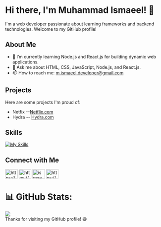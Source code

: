 # Hi there, I'm Muhammad Ismaeel! 👋

I'm a web developer passionate about learning frameworks and backend technologies. Welcome to my GitHub profile!

## About Me

- 🔭 I’m currently learning Node.js and React.js for building dynamic web applications.
- 💬 Ask me about HTML, CSS, JavaScript, Node.js, and React.js.
- 📫 How to reach me: m.ismaeel.developer@gmail.com

## Projects

Here are some projects I'm proud of:

- Netfix  --[Netflix.com](https://ismaeeldev.github.io/Netflix/index)
- Hydra  -- [Hydra.com ](https://ismaeeldev.github.io/Hydra/)

## Skills

 [![My Skills](https://skillicons.dev/icons?i=js,html,css,atom,cpp,nodejs)](https://skillicons.dev)

## Connect with Me
<a href="https://linkedin.com/in/https://www.linkedin.com/in/ismaeeldev786/" target="blank"><img align="center"
            src="https://raw.githubusercontent.com/rahuldkjain/github-profile-readme-generator/master/src/images/icons/Social/linked-in-alt.svg"
            alt="https://www.linkedin.com/in/ismaeeldev786/" height="30" width="40" /></a>
    <a href="https://fb.com/https://www.facebook.com/m.ismaeel.developer" target="blank"><img align="center"
            src="https://raw.githubusercontent.com/rahuldkjain/github-profile-readme-generator/master/src/images/icons/Social/facebook.svg"
            alt="https://www.facebook.com/m.ismaeel.developer" height="30" width="40" /></a>
    <a href="https://twitter.com/ismaeel_dev" target="blank"><img align="center"
            src="https://raw.githubusercontent.com/rahuldkjain/github-profile-readme-generator/master/src/images/icons/Social/twitter.svg"
            alt="ismaeel_dev" height="30" width="40" /></a>
    <a href="https://instagram.com/https://www.instagram.com/_just_ismaeel/" target="blank"><img align="center"
            src="https://raw.githubusercontent.com/rahuldkjain/github-profile-readme-generator/master/src/images/icons/Social/instagram.svg"
            alt="https://www.instagram.com/_just_ismaeel/" height="30" width="40" /></a>

          

# 📊 GitHub Stats:
![](https://github-readme-stats.vercel.app/api?username=ismaeeldev&theme=dark&hide_border=false&include_all_commits=false&count_private=false)<br />
Thanks for visiting my GitHub profile! 😄
